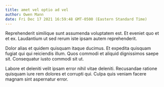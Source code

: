 ```yaml
---
title: amet vel optio ad vel
author: Owen Mann
date: Fri Dec 17 2021 16:59:48 GMT-0500 (Eastern Standard Time)
---
```

Reprehenderit similique sunt assumenda voluptatem est. Et eveniet quo et et ex. Laudantium ut sed rerum iste ipsam autem reprehenderit.

 Dolor alias et quidem quisquam itaque ducimus. Et expedita quisquam fugiat qui qui reiciendis illum. Quos commodi et aliquid dignissimos saepe sit. Consequatur iusto commodi sit ut.

 Labore et deleniti velit ipsam error nihil vitae deleniti. Recusandae ratione quisquam iure rem dolores et corrupti qui. Culpa quis veniam facere magnam sint aspernatur error.